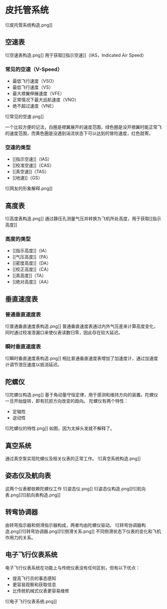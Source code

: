 # 皮托管系统
![[皮托管系统构造.png]]
## 空速表
![[空速表构造.png]]
用于获取[[指示空速]]（IAS，Indicated Air Speed）

### 常见的空速（V-Speed）
- 最低飞行速度（VSO）
- 最低飞行速度（VS）
- 最大襟翼伸展速度（VFE）
- 正常情况下最大巡航速度（VNO）
- 绝不超过速度（VNE）

![[常见的空速.png]]

一个比较方便的记法，白圈是襟翼展开的速度范围，绿色圈是没开襟翼时能正常飞的速度范围，而黄色圈是没遇到湍流状态下可以达到的冒险速度，红色就寄。

### 空速的类型
- [[指示空速]]（IAS）
- [[校准空速]]（CAS）
- [[真空速]]（TAS）
- [[地速]]（GS）

![[网友的形象解释.png]]

## 高度表
![[高度表构造.png]]
通过静压孔测量气压并转换为飞机所处高度，用于获取[[指示高度]]

### 高度的类型
- [[指示高度]]（IA）
- [[气压高度]]（PA）
- [[密度高度]]（DA）
- [[校正高度]]（CA）
- [[真高度]]（TA）
- [[绝对高度]]（AA）

## 垂直速度表
### 普通垂直速度表
![[普通垂直速度表构造.png]]
普通垂直速度表通过内外气压差来计算高度变化，同时通过校准泄漏口来使仪表读数归零，因此存在较大延迟。

### 瞬时垂直速度表
![[瞬时垂直速度表构造.png]]
相比普通垂直速度表增加了加速度计，通过加速度计调节泄压速度以抵消延迟。

## 陀螺仪
![[陀螺仪构造.png]]
基于角动量守恒定律，用于感测和维持方向的装置。陀螺仪一旦开始旋转，即有抗拒方向改变的趋向。
陀螺仪有两个特性：
- 定轴性
- 逆动性

![[陀螺仪的特性.png]]
如图，因为太掉头发就不解释了。

## 真空系统
通过真空泵实现陀螺仪及相关仪表的正常工作。
![[真空系统构造.png]]

## 姿态仪及航向表
这两个仪表都依赖陀螺仪工作
![[姿态仪.png]]
![[姿态仪构造.png]]![[航向表.png]]![[航向表构造.png]]

## 转弯协调器
由转弯指示器和侧滑指示器构成，两者均由陀螺仪驱动。
![[转弯协调器构造.png]]![[转弯协调器.png]]![[侧滑关系.png]]
不同侧滑状态下仪表的变化和飞机作用力的关系。

## 电子飞行仪表系统
电子飞行仪表系统在功能上与传统仪表没有任何区别，但有以下优点：
- 提高飞行员的事态感知
- 更容易观察和获取信息
- 比传统机械式仪表更容易维修

![[电子飞行仪表系统.png]]